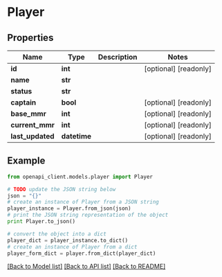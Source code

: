 # Player


## Properties
Name | Type | Description | Notes
------------ | ------------- | ------------- | -------------
**id** | **int** |  | [optional] [readonly] 
**name** | **str** |  | 
**status** | **str** |  | 
**captain** | **bool** |  | [optional] [readonly] 
**base_mmr** | **int** |  | [optional] [readonly] 
**current_mmr** | **int** |  | [optional] [readonly] 
**last_updated** | **datetime** |  | [optional] [readonly] 

## Example

```python
from openapi_client.models.player import Player

# TODO update the JSON string below
json = "{}"
# create an instance of Player from a JSON string
player_instance = Player.from_json(json)
# print the JSON string representation of the object
print Player.to_json()

# convert the object into a dict
player_dict = player_instance.to_dict()
# create an instance of Player from a dict
player_form_dict = player.from_dict(player_dict)
```
[[Back to Model list]](../README.md#documentation-for-models) [[Back to API list]](../README.md#documentation-for-api-endpoints) [[Back to README]](../README.md)


